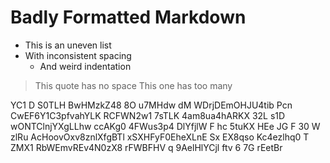 #  Badly  Formatted  Markdown    

*  This is an uneven list
* With inconsistent spacing
   *    And weird indentation

>This quote has no space
>   This one has too many

YC1 D S0TLH BwHMzkZ48 8O u7MHdw dM WDrjDEmOHJU4tib Pcn CwEF6Y1C3pfvahYLK  RCFWN2w1 7sTLK  4am8ua4hARKX 32L s1D wONTClnjYXgLLhw ccAKg0 4FWus3p4
DlYfjlW F hc 5tuKX HEe JG F 30 W zlRu AcHoovOxv8znlXfgBTl xSXHFyF0EheXLnE Sx   EX8qso Kc4ezlhq0  T  ZMX1 RbWEmvREv4N0zX8 rFWBFHV q 9AelHlYCjl ftv 6 7G rEetBr